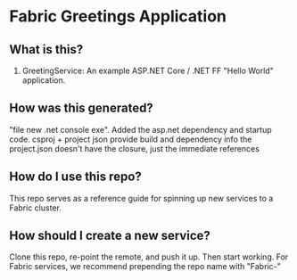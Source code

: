 # Fabric Greetings Application

## What is this?
1. GreetingService: An example ASP.NET Core / .NET FF "Hello World" application.

## How was this generated?
"file new .net console exe". 
Added the asp.net dependency and startup code.
csproj + project json provide build and dependency info
the project.json doesn't have the closure, just the immediate references

## How do I use this repo?
This repo serves as a reference guide for spinning up new services to a Fabric cluster.

## How should I create a new service?
Clone this repo, re-point the remote, and push it up. Then start working.
For Fabric services, we recommend prepending the repo name with "Fabric-"